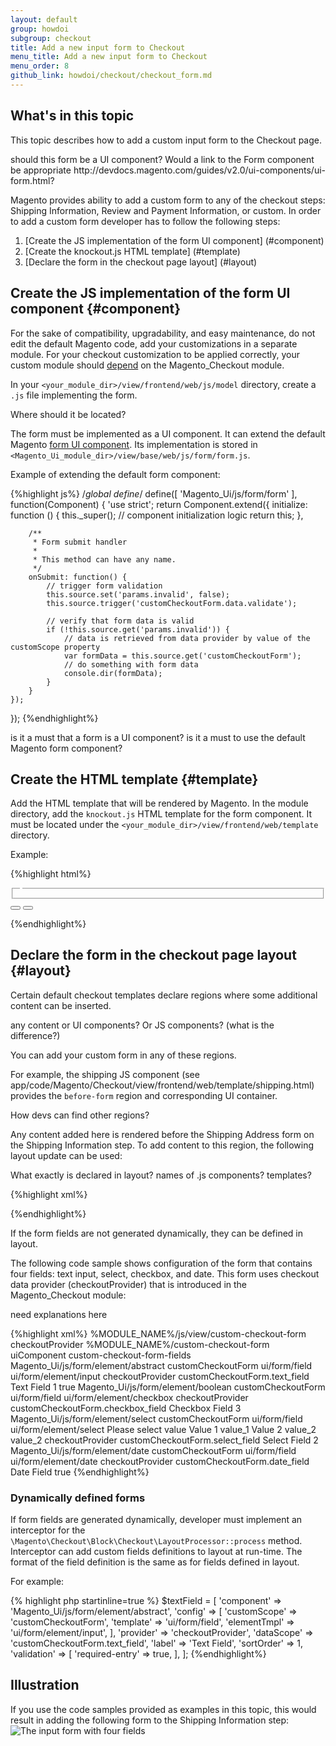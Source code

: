 ```yaml
---
layout: default
group: howdoi
subgroup: checkout
title: Add a new input form to Checkout
menu_title: Add a new input form to Checkout
menu_order: 8
github_link: howdoi/checkout/checkout_form.md
---
```

## What's in this topic

This topic describes how to add a custom input form to the Checkout page. 

<p class="q">should this form be a UI component? Would a link to the Form component be appropriate http://devdocs.magento.com/guides/v2.0/ui-components/ui-form.html?</p>

Magento provides ability to add a custom form to any of the checkout steps: Shipping Information, Review and Payment Information, or custom. In order to add a custom form developer has to follow the following steps:

1. [Create the JS implementation of the form UI component] (#component)
2. [Create the knockout.js HTML template] (#template)
3. [Declare the form in the checkout page layout] (#layout)

## Create the JS implementation of the form UI component {#component}

For the sake of compatibility, upgradability, and easy maintenance, do not edit the default Magento code, add your customizations in a separate module. For your checkout customization to be applied correctly, your custom module should [depend]({{site.gdeurl}}extension-dev-guide/composer-integration.html) on the Magento_Checkout module.

In your `<your_module_dir>/view/frontend/web/js/model` directory, create a `.js` file implementing the form.

<p class="q">Where should it be located?</p> 

The form must be implemented as a UI component. It can extend the default Magento [form UI component]({{site.gdeurl}}ui-components/ui-form.html). Its implementation is stored in `<Magento_Ui_module_dir>/view/base/web/js/form/form.js`.

Example of extending the default form component:

{%highlight js%}
/*global define*/
define([
    'Magento_Ui/js/form/form'
], function(Component) {
    'use strict';
    return Component.extend({
        initialize: function () {
            this._super();
            // component initialization logic
            return this;
        },
 
        /**
         * Form submit handler
         *
         * This method can have any name.
         */
        onSubmit: function() {
            // trigger form validation
            this.source.set('params.invalid', false);
            this.source.trigger('customCheckoutForm.data.validate');
 
            // verify that form data is valid
            if (!this.source.get('params.invalid')) {
                // data is retrieved from data provider by value of the customScope property
                var formData = this.source.get('customCheckoutForm');
                // do something with form data
                console.dir(formData);
            }
        }
    });
});
{%endhighlight%}

<p class="q">is it a must that a form is a UI component? is it a must to use the default Magento form component?</p>

## Create the HTML template {#template}
Add the HTML template that will be rendered by Magento.
In the module directory, add the `knockout.js` HTML template for the form component. It must be located under the `<your_module_dir>/view/frontend/web/template` directory.

Example:

{%highlight html%}

<div>
    <form id="custom-checkout-form" class="form" data-bind="attr: {'data-hasrequired': $t('* Required Fields')}">
        <fieldset class="fieldset">
            <legend data-bind="i18n: 'Custom Checkout Form'"></legend>
            <!-- ko foreach: getRegion('custom-checkout-form-fields') -->
            <!-- ko template: getTemplate() --><!-- /ko -->
            <!--/ko-->
        </fieldset>
        <button type="reset">
            <span data-bind="i18n: 'Reset'"></span>
        </button>
        <button type="button" data-bind="click: onSubmit" class="action">
            <span data-bind="i18n: 'Submit'"></span>
        </button>
    </form>
</div>

{%endhighlight%}

## Declare the form in the checkout page layout {#layout}

Certain default checkout templates declare regions where some additional content can be inserted. 

<p class="q">any content or UI components? Or JS components? (what is the difference?)</p>

You can add your custom form in any of these regions.
 
For example, the shipping JS component (see app/code/Magento/Checkout/view/frontend/web/template/shipping.html) provides the `before-form` region and corresponding UI container. 

<p classs="q">How devs can find other regions?</p>

Any content added here is rendered before the Shipping Address form on the Shipping Information step. To add content to this region, the following layout update can be used:

<p class="q">What exactly is declared in layout? names of .js components? templates?</p>

{%highlight xml%}
<?xml version="1.0"?>
<page xmlns:xsi="http://www.w3.org/2001/XMLSchema-instance" xsi:noNamespaceSchemaLocation="urn:magento:framework:View/Layout/etc/page_configuration.xsd">
    <body>
        <referenceBlock name="checkout.root">
            <arguments>
                <argument name="jsLayout" xsi:type="array">
                    <item name="components" xsi:type="array">
                        <item name="checkout" xsi:type="array">
                            <item name="children" xsi:type="array">
                                <item name="steps" xsi:type="array">
                                    <item name="children" xsi:type="array">
                                        <item name="shipping-step" xsi:type="array">
                                            <item name="children" xsi:type="array">
                                                <item name="shippingAddress" xsi:type="array">
                                                    <item name="children" xsi:type="array">
                                                        <item name="before-form" xsi:type="array">
                                                            <item name="children" xsi:type="array">
                                                                <!-- Your additional content goes here -->
                                                            </item>
                                                        </item>
                                                    </item>
                                                </item>
                                            </item>
                                        </item>
                                    </item>
                                </item>
                            </item>
                        </item>
                    </item>
                </argument>
            </arguments>
        </referenceBlock>
    </body>
</page>
{%endhighlight%}

If the form fields are not generated dynamically, they can be defined in layout. 

The following code sample shows configuration of the form that contains four fields: text input, select, checkbox, and date. This form uses checkout data provider (checkoutProvider) that is introduced in the Magento_Checkout module:

<p class="q">need explanations here</p>

{%highlight xml%}
<item name="custom-checkout-form-container" xsi:type="array">
    <item name="component" xsi:type="string">%MODULE_NAME%/js/view/custom-checkout-form</item>
    <item name="provider" xsi:type="string">checkoutProvider</item>
    <item name="config" xsi:type="array">
        <item name="template" xsi:type="string">%MODULE_NAME%/custom-checkout-form</item>
    </item>
    <item name="children" xsi:type="array">
        <item name="custom-checkout-form-fieldset" xsi:type="array">
        <!-- uiComponent is used as a wrapper for form fields (its template will render all children as a list) -->
        <item name="component" xsi:type="string">uiComponent</item>
        <!-- the following display area is used in template (see below) -->
        <item name="displayArea" xsi:type="string">custom-checkout-form-fields</item>
        <item name="children" xsi:type="array">
            <item name="text_field" xsi:type="array">
                <item name="component" xsi:type="string">Magento_Ui/js/form/element/abstract</item>
                <item name="config" xsi:type="array">
                    <!-- customScope is used to group elements within a single form (e.g. they can be validated separately) -->
                    <item name="customScope" xsi:type="string">customCheckoutForm</item>
                    <item name="template" xsi:type="string">ui/form/field</item>
                    <item name="elementTmpl" xsi:type="string">ui/form/element/input</item>
                </item>
                <item name="provider" xsi:type="string">checkoutProvider</item>
                <item name="dataScope" xsi:type="string">customCheckoutForm.text_field</item>
                <item name="label" xsi:type="string">Text Field</item>
                <item name="sortOrder" xsi:type="string">1</item>
                <item name="validation" xsi:type="array">
                    <item name="required-entry" xsi:type="string">true</item>
                </item>
            </item>
            <item name="checkbox_field" xsi:type="array">
                <item name="component" xsi:type="string">Magento_Ui/js/form/element/boolean</item>
                <item name="config" xsi:type="array">
                    <!--customScope is used to group elements within a single form (e.g. they can be validated separately)-->
                    <item name="customScope" xsi:type="string">customCheckoutForm</item>
                    <item name="template" xsi:type="string">ui/form/field</item>
                    <item name="elementTmpl" xsi:type="string">ui/form/element/checkbox</item>
                </item>
                <item name="provider" xsi:type="string">checkoutProvider</item>
                <item name="dataScope" xsi:type="string">customCheckoutForm.checkbox_field</item>
                <item name="label" xsi:type="string">Checkbox Field</item>
                <item name="sortOrder" xsi:type="string">3</item>
            </item>
            <item name="select_field" xsi:type="array">
                <item name="component" xsi:type="string">Magento_Ui/js/form/element/select</item>
                <item name="config" xsi:type="array">
                    <!--customScope is used to group elements within a single form (e.g. they can be validated separately)-->
                    <item name="customScope" xsi:type="string">customCheckoutForm</item>
                    <item name="template" xsi:type="string">ui/form/field</item>
                    <item name="elementTmpl" xsi:type="string">ui/form/element/select</item>
                </item>
                <item name="options" xsi:type="array">
                    <item name="0" xsi:type="array">
                        <item name="label" xsi:type="string">Please select value</item>
                        <item name="value" xsi:type="string"></item>
                    </item>
                    <item name="1" xsi:type="array">
                        <item name="label" xsi:type="string">Value 1</item>
                        <item name="value" xsi:type="string">value_1</item>
                    </item>
                    <item name="2" xsi:type="array">
                        <item name="label" xsi:type="string">Value 2</item>
                        <item name="value" xsi:type="string">value_2</item>
                    </item>
                </item>
                <!-- value element allows to specify default value of the form field -->
                <item name="value" xsi:type="string">value_2</item>
                <item name="provider" xsi:type="string">checkoutProvider</item>
                <item name="dataScope" xsi:type="string">customCheckoutForm.select_field</item>
                <item name="label" xsi:type="string">Select Field</item>
                <item name="sortOrder" xsi:type="string">2</item>
            </item>
            <item name="date_field" xsi:type="array">
                <item name="component" xsi:type="string">Magento_Ui/js/form/element/date</item>
                <item name="config" xsi:type="array">
                    <!--customScope is used to group elements within a single form (e.g. they can be validated separately)-->
                    <item name="customScope" xsi:type="string">customCheckoutForm</item>
                    <item name="template" xsi:type="string">ui/form/field</item>
                    <item name="elementTmpl" xsi:type="string">ui/form/element/date</item>
                </item>
                <item name="provider" xsi:type="string">checkoutProvider</item>
                <item name="dataScope" xsi:type="string">customCheckoutForm.date_field</item>
                <item name="label" xsi:type="string">Date Field</item>
                <item name="validation" xsi:type="array">
                    <item name="required-entry" xsi:type="string">true</item>
                </item>
            </item>
        </item>
    </item>
</item>
{%endhighlight%}

### Dynamically defined forms

If form fields are generated dynamically, developer must implement an interceptor for the `\Magento\Checkout\Block\Checkout\LayoutProcessor::process` method.
Interceptor can add custom fields definitions to layout at run-time. The format of the field definition is the same as for fields defined in layout. 

For example:

{% highlight php startinline=true %}
$textField = [
    'component' => 'Magento_Ui/js/form/element/abstract',
    'config' => [
        'customScope' => 'customCheckoutForm',
        'template' => 'ui/form/field',
        'elementTmpl' => 'ui/form/element/input',
    ],
    'provider' => 'checkoutProvider',
    'dataScope' => 'customCheckoutForm.text_field',
    'label' => 'Text Field',
    'sortOrder' => 1,
    'validation' => [
        'required-entry' => true,
    ],
];
{%endhighlight%}

## Illustration
If you use the code samples provided as examples in this topic, this would result in adding the following form to the Shipping Information step:
<img src="{{ site.baseurl }}common/images/how_checkout_form.png" alt="The input form with four fields">